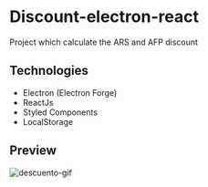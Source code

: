# Discount-electron-react
Project which calculate the ARS and AFP discount

## Technologies
- Electron (Electron Forge)
- ReactJs
- Styled Components
- LocalStorage

## Preview

![descuento-gif](https://user-images.githubusercontent.com/31710347/94199660-2b606880-fe87-11ea-8a2e-27cfa8ff1eea.gif)
